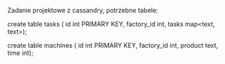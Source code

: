 Zadanie projektowe z cassandry, potrzebne tabele:



create table tasks ( id int PRIMARY KEY, factory_id int,  tasks map<text, text>);

create table machines ( id int PRIMARY KEY, factory_id int, product text, time int);
